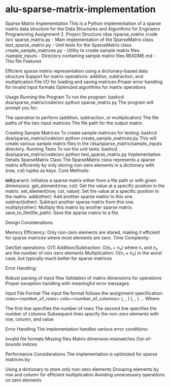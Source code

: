 # alu-sparse-matrix-implementation
Sparse Matrix Implementation
This is a Python implementation of a sparse matrix data structure for the Data Structures and Algorithms for Engineers Programming Assignment 2.
Project Structure
/dsa
  /sparse_matrix
    /code
      /src
        sparse_matrix.py       - Main implementation of the SparseMatrix class
        test_sparse_matrix.py  - Unit tests for the SparseMatrix class
        create_sample_matrices.py - Utility to create sample matrix files
    /sample_inputs             - Directory containing sample matrix files
    README.md                  - This file
Features

Efficient sparse matrix representation using a dictionary-based data structure
Support for matrix operations: addition, subtraction, and multiplication
File I/O for loading and saving matrices
Proper error handling for invalid input formats
Optimized algorithms for matrix operations

Usage
Running the Program
To run the program:
bashcd dsa/sparse_matrix/code/src
python sparse_matrix.py
The program will prompt you for:

The operation to perform (addition, subtraction, or multiplication)
The file paths of the two input matrices
The file path for the output matrix

Creating Sample Matrices
To create sample matrices for testing:
bashcd dsa/sparse_matrix/code/src
python create_sample_matrices.py
This will create various sample matrix files in the /dsa/sparse_matrix/sample_inputs directory.
Running Tests
To run the unit tests:
bashcd dsa/sparse_matrix/code/src
python test_sparse_matrix.py
Implementation Details
SparseMatrix Class
The SparseMatrix class represents a sparse matrix efficiently by only storing non-zero elements in a dictionary with (row, col) tuples as keys.
Core Methods:

__init__(param): Initialize a sparse matrix either from a file path or with given dimensions.
get_element(row, col): Get the value at a specific position in the matrix.
set_element(row, col, value): Set the value at a specific position in the matrix.
add(other): Add another sparse matrix to this one.
subtract(other): Subtract another sparse matrix from this one.
multiply(other): Multiply this matrix by another sparse matrix.
save_to_file(file_path): Save the sparse matrix to a file.

Design Considerations

Memory Efficiency: Only non-zero elements are stored, making it efficient for sparse matrices where most elements are zero.
Time Complexity:

Get/Set operations: O(1)
Addition/Subtraction: O(n₁ + n₂) where n₁ and n₂ are the number of non-zero elements
Multiplication: O(n₁ × n₂) in the worst case, but typically much better for sparse matrices


Error Handling:

Robust parsing of input files
Validation of matrix dimensions for operations
Proper exception handling with meaningful error messages



Input File Format
The input file format follows the assignment specification:
rows=<number_of_rows>
cols=<number_of_columns>
(<row>, <col>, <value>)
(<row>, <col>, <value>)
...
Where:

The first line specifies the number of rows
The second line specifies the number of columns
Subsequent lines specify the non-zero elements with row, column, and value

Error Handling
The implementation handles various error conditions:

Invalid file formats
Missing files
Matrix dimension mismatches
Out-of-bounds indices

Performance Considerations
The implementation is optimized for sparse matrices by:

Using a dictionary to store only non-zero elements
Grouping elements by row and column for efficient multiplication
Avoiding unnecessary operations on zero elements
